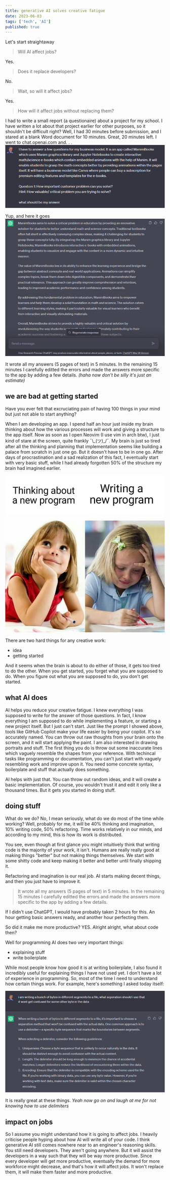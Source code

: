 ```yaml
---
title: generative AI solves creative fatigue
date: 2023-06-03
tags: ['tech', 'AI']
published: true
---
```


Let's start straightaway

> Will AI affect jobs?

Yes.

>Does it replace developers?

No.

>Wait, so will it affect jobs?

Yes. 

>How will it affect jobs without replacing them?

I had to write a small report (a questionaire) about a project for my school. I have written a lot about that project earlier for other purposes, so it shouldn't be difficult right? Well, I had 30 minutes before submission, and I stared at a blank Word document for 10 minutes. Great, 20 minutes left. I went to chat.openai.com and. . .
![chatgpt prompt](./proompt.png)

Yup, and here it goes ![chatgpt generated answer](./answer.png)

It wrote all my answers (5 pages of text) in 5 minutes. In the remaining 15 minutes I carefully editted the errors and made the answers more specific to the app by adding a few details. *(haha now don't be silly it's just an estimate)*

## we are bad at getting started

Have you ever felt that excruciating pain of having 100 things in your mind but just not able to start anything?

When I am developing an app. I spend half an hour just inside my brain thinking about how the various processes will work and giving a structure to the app itself. Now as soon as I open Neovim (I use vim in arch btw), I just kind of stare at the screen, quite frankly  ¯\\\_(ツ)_/¯. My brain is just so tired after all the thinking and planning that implementation seems like building a palace from scratch in just one go. But it doesn't have to be in one go. After days of procrastination and a sad realization of this fact, I eventually start with very basic stuff, while I had already forgotten 50% of the structure my brain had imagined earlier. 

![getting_started](./getting_started.png)

There are two hard things for any creative work:

- idea
- getting started

And it seems when the brain is about to do either of those, it gets too tired to do the other. When you get started, you forget what you are supposed to do. When you figure out what you are supposed to do, you don't get started. 

## what AI does

AI helps you reduce your creative fatigue. I knew everything I was supposed to write for the answer of those questions. In fact, I know everything I am supposed to do while implementing a feature, or starting a new project itself. But I just can't start. Just like the prompt I showed above, tools like GitHub Copilot make your life easier by being your copilot. It's so accurately named. You can throw out raw thoughts from your brain onto the screen, and it will start applying the paint. I am also interested in drawing portraits and stuff. The first thing you do is throw out some inaccurate lines which vaguely resemble the shapes from your reference. With techincal tasks like programming or documentation, you can't just start with vaguely resembling work and improve upon it. You need some concrete syntax, boilerplate and stuff that actually does something. 

AI helps with just that. You can throw out random ideas, and it will create a basic implementation. Of course, you wouldn't trust it and edit it only like a thousand times. But it gets you started in doing stuff. 

## doing stuff

What do we do? No, I mean seriously, what do we do most of the time while working? Well, probably for me, it will be 40% thinking and imagination, 10% writing code, 50% refactoring. Time works relatively in our minds, and according to my mind, this is how its work is distributed. 

You see, even though at first glance you might intuitively think that writing code is the majority of your work, it isn't. Humans are really really good at making things "better" but not making things themselves. We start with some shitty code and keep making it better and better until finally shipping it. 

Refactoring and imagination is our real job. AI starts making decent things, and then you just have to improve it. 

> It wrote all my answers (5 pages of text) in 5 minutes. In the remaining 15 minutes I carefully editted the errors and made the answers more specific to the app by adding a few details. 

If I didn't use ChatGPT, I would have probably taken 2 hours for this. An hour getting basic answers ready, and another hour perfecting them. 

So did it make me more productive? YES. Alright alright, what about code then? 

Well for programming AI does two very important things:

- explaining stuff
- write boilerplate 

While most people know how good it is at writing boilerplate, I also found it incredibly useful for explaining things I have not used yet. I don't have a lot of experience in programming. So, most of the time I need to understand how certain things work. For example, here's something I asked today itself: 

![delimiter](./delimiter.png)

It is really great at these things. *Yeah now go on and laugh at me for not knowing how to use delimiters*

## impact on jobs

So I assume you might understand how it is going to affect jobs. I heavily criticise people hyping about how AI will write all of your code. I think generative AI still comes nowhere near to an engineer's reasoning skills. You still need developers. They aren't going anywhere. But it will assist the developers in a way such that they will be way more productive. Since every developer will get more productive, eventually the demand for more workforce might decrease, and that's how it will affect jobs. It won't replace them, it will make them faster and more productive.  
